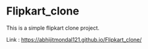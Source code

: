# Flipkart_clone
This is a simple flipkart clone project.

Link : https://abhijitmondal121.github.io/Flipkart_clone/
